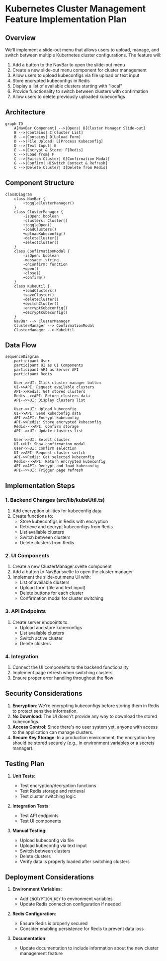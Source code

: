 # Kubernetes Cluster Management Feature Implementation Plan

## Overview

We'll implement a slide-out menu that allows users to upload, manage, and switch between multiple Kubernetes cluster configurations. The feature will:

1. Add a button to the NavBar to open the slide-out menu
2. Create a new slide-out menu component for cluster management
3. Allow users to upload kubeconfigs via file upload or text input
4. Store encrypted kubeconfigs in Redis
5. Display a list of available clusters starting with "local"
6. Provide functionality to switch between clusters with confirmation
7. Allow users to delete previously uploaded kubeconfigs

## Architecture

```mermaid
graph TD
    A[NavBar Component] -->|Opens| B[Cluster Manager Slide-out]
    B -->|Contains| C[Cluster List]
    B -->|Contains| D[Upload Form]
    D -->|File Upload| E[Process Kubeconfig]
    D -->|Text Input| E
    E -->|Encrypt & Store| F[Redis]
    C -->|Load from| F
    C -->|Switch Cluster| G[Confirmation Modal]
    G -->|Confirm| H[Switch Context & Refresh]
    C -->|Delete Cluster| I[Delete from Redis]
```

## Component Structure

```mermaid
classDiagram
    class NavBar {
        +toggleClusterManager()
    }
    class ClusterManager {
        -isOpen: boolean
        -clusters: Cluster[]
        +toggleOpen()
        +loadClusters()
        +uploadKubeconfig()
        +deleteCluster()
        +selectCluster()
    }
    class ConfirmationModal {
        -isOpen: boolean
        -message: string
        -onConfirm: function
        +open()
        +close()
        +confirm()
    }
    class KubeUtil {
        +loadClusters()
        +saveCluster()
        +deleteCluster()
        +switchCluster()
        +encryptKubeconfig()
        +decryptKubeconfig()
    }
    NavBar --> ClusterManager
    ClusterManager --> ConfirmationModal
    ClusterManager --> KubeUtil
```

## Data Flow

```mermaid
sequenceDiagram
    participant User
    participant UI as UI Components
    participant API as Server API
    participant Redis
    
    User->>UI: Click cluster manager button
    UI->>API: Request available clusters
    API->>Redis: Get stored clusters
    Redis-->>API: Return clusters data
    API-->>UI: Display clusters list
    
    User->>UI: Upload kubeconfig
    UI->>API: Send kubeconfig data
    API->>API: Encrypt kubeconfig
    API->>Redis: Store encrypted kubeconfig
    Redis-->>API: Confirm storage
    API-->>UI: Update clusters list
    
    User->>UI: Select cluster
    UI->>UI: Show confirmation modal
    User->>UI: Confirm selection
    UI->>API: Request cluster switch
    API->>Redis: Get selected kubeconfig
    Redis-->>API: Return encrypted kubeconfig
    API->>API: Decrypt and load kubeconfig
    API-->>UI: Trigger page refresh
```

## Implementation Steps

### 1. Backend Changes (src/lib/kubeUtil.ts)

1. Add encryption utilities for kubeconfig data
2. Create functions to:
   - Store kubeconfigs in Redis with encryption
   - Retrieve and decrypt kubeconfigs from Redis
   - List available clusters
   - Switch between clusters
   - Delete clusters from Redis

### 2. UI Components

1. Create a new ClusterManager.svelte component
2. Add a button to NavBar.svelte to open the cluster manager
3. Implement the slide-out menu UI with:
   - List of available clusters
   - Upload form (file and text input)
   - Delete buttons for each cluster
   - Confirmation modal for cluster switching

### 3. API Endpoints

1. Create server endpoints to:
   - Upload and store kubeconfigs
   - List available clusters
   - Switch active cluster
   - Delete clusters

### 4. Integration

1. Connect the UI components to the backend functionality
2. Implement page refresh when switching clusters
3. Ensure proper error handling throughout the flow

## Security Considerations

1. **Encryption**: We're encrypting kubeconfigs before storing them in Redis to protect sensitive information.
2. **No Download**: The UI doesn't provide any way to download the stored kubeconfigs.
3. **Access Control**: Since there's no user system yet, anyone with access to the application can manage clusters.
4. **Secure Key Storage**: In a production environment, the encryption key should be stored securely (e.g., in environment variables or a secrets manager).

## Testing Plan

1. **Unit Tests**:
   - Test encryption/decryption functions
   - Test Redis storage and retrieval
   - Test cluster switching logic

2. **Integration Tests**:
   - Test API endpoints
   - Test UI components

3. **Manual Testing**:
   - Upload kubeconfig via file
   - Upload kubeconfig via text input
   - Switch between clusters
   - Delete clusters
   - Verify data is properly loaded after switching clusters

## Deployment Considerations

1. **Environment Variables**:
   - Add `ENCRYPTION_KEY` to environment variables
   - Update Redis connection configuration if needed

2. **Redis Configuration**:
   - Ensure Redis is properly secured
   - Consider enabling persistence for Redis to prevent data loss

3. **Documentation**:
   - Update documentation to include information about the new cluster management feature